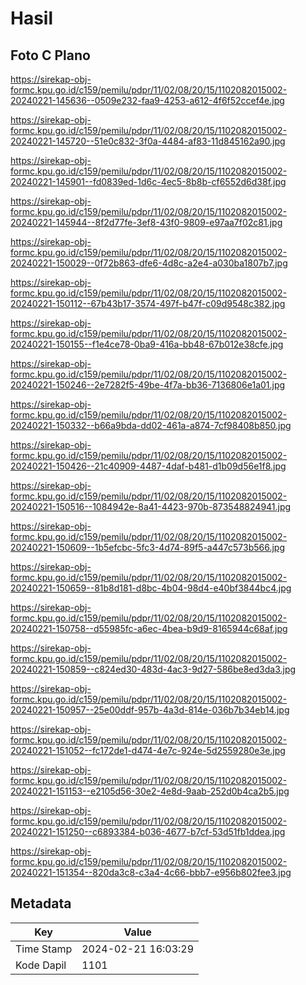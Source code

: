 # Hasil

## Foto C Plano

https://sirekap-obj-formc.kpu.go.id/c159/pemilu/pdpr/11/02/08/20/15/1102082015002-20240221-145636--0509e232-faa9-4253-a612-4f6f52ccef4e.jpg

https://sirekap-obj-formc.kpu.go.id/c159/pemilu/pdpr/11/02/08/20/15/1102082015002-20240221-145720--51e0c832-3f0a-4484-af83-11d845162a90.jpg

https://sirekap-obj-formc.kpu.go.id/c159/pemilu/pdpr/11/02/08/20/15/1102082015002-20240221-145901--fd0839ed-1d6c-4ec5-8b8b-cf6552d6d38f.jpg

https://sirekap-obj-formc.kpu.go.id/c159/pemilu/pdpr/11/02/08/20/15/1102082015002-20240221-145944--8f2d77fe-3ef8-43f0-9809-e97aa7f02c81.jpg

https://sirekap-obj-formc.kpu.go.id/c159/pemilu/pdpr/11/02/08/20/15/1102082015002-20240221-150029--0f72b863-dfe6-4d8c-a2e4-a030ba1807b7.jpg

https://sirekap-obj-formc.kpu.go.id/c159/pemilu/pdpr/11/02/08/20/15/1102082015002-20240221-150112--67b43b17-3574-497f-b47f-c09d9548c382.jpg

https://sirekap-obj-formc.kpu.go.id/c159/pemilu/pdpr/11/02/08/20/15/1102082015002-20240221-150155--f1e4ce78-0ba9-416a-bb48-67b012e38cfe.jpg

https://sirekap-obj-formc.kpu.go.id/c159/pemilu/pdpr/11/02/08/20/15/1102082015002-20240221-150246--2e7282f5-49be-4f7a-bb36-7136806e1a01.jpg

https://sirekap-obj-formc.kpu.go.id/c159/pemilu/pdpr/11/02/08/20/15/1102082015002-20240221-150332--b66a9bda-dd02-461a-a874-7cf98408b850.jpg

https://sirekap-obj-formc.kpu.go.id/c159/pemilu/pdpr/11/02/08/20/15/1102082015002-20240221-150426--21c40909-4487-4daf-b481-d1b09d56e1f8.jpg

https://sirekap-obj-formc.kpu.go.id/c159/pemilu/pdpr/11/02/08/20/15/1102082015002-20240221-150516--1084942e-8a41-4423-970b-873548824941.jpg

https://sirekap-obj-formc.kpu.go.id/c159/pemilu/pdpr/11/02/08/20/15/1102082015002-20240221-150609--1b5efcbc-5fc3-4d74-89f5-a447c573b566.jpg

https://sirekap-obj-formc.kpu.go.id/c159/pemilu/pdpr/11/02/08/20/15/1102082015002-20240221-150659--81b8d181-d8bc-4b04-98d4-e40bf3844bc4.jpg

https://sirekap-obj-formc.kpu.go.id/c159/pemilu/pdpr/11/02/08/20/15/1102082015002-20240221-150758--d55985fc-a6ec-4bea-b9d9-8165944c68af.jpg

https://sirekap-obj-formc.kpu.go.id/c159/pemilu/pdpr/11/02/08/20/15/1102082015002-20240221-150859--c824ed30-483d-4ac3-9d27-586be8ed3da3.jpg

https://sirekap-obj-formc.kpu.go.id/c159/pemilu/pdpr/11/02/08/20/15/1102082015002-20240221-150957--25e00ddf-957b-4a3d-814e-036b7b34eb14.jpg

https://sirekap-obj-formc.kpu.go.id/c159/pemilu/pdpr/11/02/08/20/15/1102082015002-20240221-151052--fc172de1-d474-4e7c-924e-5d2559280e3e.jpg

https://sirekap-obj-formc.kpu.go.id/c159/pemilu/pdpr/11/02/08/20/15/1102082015002-20240221-151153--e2105d56-30e2-4e8d-9aab-252d0b4ca2b5.jpg

https://sirekap-obj-formc.kpu.go.id/c159/pemilu/pdpr/11/02/08/20/15/1102082015002-20240221-151250--c6893384-b036-4677-b7cf-53d51fb1ddea.jpg

https://sirekap-obj-formc.kpu.go.id/c159/pemilu/pdpr/11/02/08/20/15/1102082015002-20240221-151354--820da3c8-c3a4-4c66-bbb7-e956b802fee3.jpg


## Metadata

| Key        | Value               |
| ---------- | ------------------- |
| Time Stamp | 2024-02-21 16:03:29 |
| Kode Dapil | 1101                |



